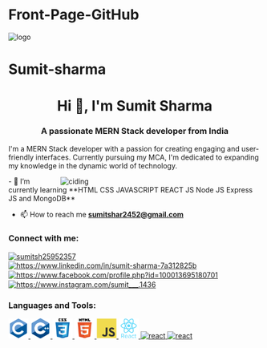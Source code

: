 # Front-Page-GitHub
![logo](https://github.com/sumitsharma1436/sumitsharma1436/blob/main/Portfolio-5.jpg)
# Sumit-sharma
<h1 align="center">Hi 👋, I'm Sumit Sharma</h1>
<h3 align="center">A passionate MERN Stack developer  from India</h3>
<p>
I'm a MERN Stack developer with a passion for creating engaging and user-friendly interfaces. Currently pursuing my MCA, I'm dedicated to expanding my knowledge in the dynamic world of technology.</p>
<img align="right" alt="ciding" width="400" src="https://user-images.githubusercontent.com/55389276/140866485-8fb1c876-9a8f-4d6a-98dc-08c4981eaf70.gif">
- 🌱 I’m currently learning **HTML CSS JAVASCRIPT REACT JS Node JS Express JS and MongoDB**

- 📫 How to reach me **sumitshar2452@gmail.com**

<h3 align="left">Connect with me:</h3>
<p align="left">
<a href="https://twitter.com/sumitsh25952357" target="blank"><img align="center" src="https://raw.githubusercontent.com/rahuldkjain/github-profile-readme-generator/master/src/images/icons/Social/twitter.svg" alt="sumitsh25952357" height="30" width="40" /></a>
<a href="https://www.linkedin.com/in/sumit-sharma-7a312825b" target="blank"><img align="center" src="https://raw.githubusercontent.com/rahuldkjain/github-profile-readme-generator/master/src/images/icons/Social/linked-in-alt.svg" alt="https://www.linkedin.com/in/sumit-sharma-7a312825b" height="30" width="40" /></a>
<a href="https://www.facebook.com/profile.php?id=100013695180701" target="blank"><img align="center" src="https://raw.githubusercontent.com/rahuldkjain/github-profile-readme-generator/master/src/images/icons/Social/facebook.svg" alt="https://www.facebook.com/profile.php?id=100013695180701" height="30" width="40" /></a>
<a href="https://www.instagram.com/sumit___.1436/" target="blank"><img align="center" src="https://raw.githubusercontent.com/rahuldkjain/github-profile-readme-generator/master/src/images/icons/Social/instagram.svg" alt="https://www.instagram.com/sumit___.1436" height="30" width="40" /></a>
</p>

<h3 align="left">Languages and Tools:</h3>
<p align="left"> <a href="https://www.cprogramming.com/" target="_blank" rel="noreferrer"> <img src="https://raw.githubusercontent.com/devicons/devicon/master/icons/c/c-original.svg" alt="c" width="40" height="40"/> </a> <a href="https://www.w3schools.com/cpp/" target="_blank" rel="noreferrer"> <img src="https://raw.githubusercontent.com/devicons/devicon/master/icons/cplusplus/cplusplus-original.svg" alt="cplusplus" width="40" height="40"/> </a> <a href="https://www.w3schools.com/css/" target="_blank" rel="noreferrer"> <img src="https://raw.githubusercontent.com/devicons/devicon/master/icons/css3/css3-original-wordmark.svg" alt="css3" width="40" height="40"/> </a> <a href="https://www.w3.org/html/" target="_blank" rel="noreferrer"> <img src="https://raw.githubusercontent.com/devicons/devicon/master/icons/html5/html5-original-wordmark.svg" alt="html5" width="40" height="40"/> </a> <a href="https://developer.mozilla.org/en-US/docs/Web/JavaScript" target="_blank" rel="noreferrer"> <img src="https://raw.githubusercontent.com/devicons/devicon/master/icons/javascript/javascript-original.svg" alt="javascript" width="40" height="40"/> </a> <a href="https://reactjs.org/" target="_blank" rel="noreferrer"> <img src="https://raw.githubusercontent.com/devicons/devicon/master/icons/react/react-original-wordmark.svg" alt="react" width="40" height="40"/> </a>
<a href="https://expressjs.com/" target="_blank" rel="noreferrer"> <img src="https://i.postimg.cc/CKDnnxsb/a791bf601b4457fe9077ac8b35cab835.png" alt="react" width="40" height="40"/> </a>
  <a href="https://www.mongodb.com/" target="_blank" rel="noreferrer"> <img src="https://i.postimg.cc/FFnRZTQs/pngwing-com.png" alt="react" width="40" height="40"/> </a>
</p>
